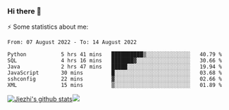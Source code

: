 ### Hi there 👋

⚡ Some statistics about me:


<!--START_SECTION:waka-->

```text
From: 07 August 2022 - To: 14 August 2022

Python           5 hrs 41 mins   ██████████▒░░░░░░░░░░░░░░   40.79 %
SQL              4 hrs 16 mins   ███████▓░░░░░░░░░░░░░░░░░   30.66 %
Java             2 hrs 47 mins   █████░░░░░░░░░░░░░░░░░░░░   19.94 %
JavaScript       30 mins         █░░░░░░░░░░░░░░░░░░░░░░░░   03.68 %
sshconfig        22 mins         ▓░░░░░░░░░░░░░░░░░░░░░░░░   02.66 %
XML              15 mins         ▒░░░░░░░░░░░░░░░░░░░░░░░░   01.89 %
```

<!--END_SECTION:waka-->





[![Jiezhi's github stats](https://github-readme-stats.vercel.app/api?username=Jiezhi&show_icons=true)](https://github.com/Jiezhi/github-readme-stats)[![](https://stats.justsong.cn/api/leetcode/?username=Jiezhi)](https://leetcode.com/Jiezhi/) 
<!--
[![Top Langs](https://github-readme-stats.vercel.app/api/top-langs/?username=Jiezhi&hide=javascript,html)](https://github.com/Jiezhi/github-readme-stats)

**Jiezhi/Jiezhi** is a ✨ _special_ ✨ repository because its `README.md` (this file) appears on your GitHub profile.

Here are some ideas to get you started:

- 🔭 I’m currently working on ...
- 🌱 I’m currently learning ...
- 👯 I’m looking to collaborate on ...
- 🤔 I’m looking for help with ...
- 💬 Ask me about ...
- 📫 How to reach me: ...
- 😄 Pronouns: ...
- ⚡ Fun fact: ...
-->

